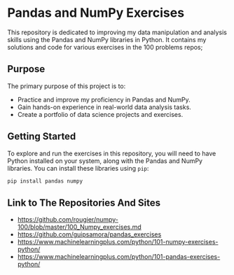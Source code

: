 # Pandas and NumPy Exercises

This repository is dedicated to improving my data manipulation and analysis skills using the Pandas and NumPy libraries in Python. It contains my solutions and code for various exercises in the 100 problems repos;

## Purpose

The primary purpose of this project is to:

- Practice and improve my proficiency in Pandas and NumPy.
- Gain hands-on experience in real-world data analysis tasks.
- Create a portfolio of data science projects and exercises.

## Getting Started

To explore and run the exercises in this repository, you will need to have Python installed on your system, along with the Pandas and NumPy libraries. You can install these libraries using `pip`:

```bash
pip install pandas numpy
```

## Link to The Repositories And Sites

 - https://github.com/rougier/numpy-100/blob/master/100_Numpy_exercises.md
 - https://github.com/guipsamora/pandas_exercises
 - https://www.machinelearningplus.com/python/101-numpy-exercises-python/
 - https://www.machinelearningplus.com/python/101-pandas-exercises-python/

